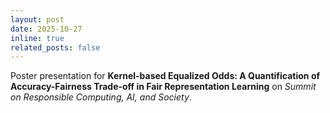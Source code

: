 ```yaml
---
layout: post
date: 2025-10-27
inline: true
related_posts: false
---
```


Poster presentation for **Kernel-based Equalized Odds: A Quantification of Accuracy-Fairness Trade-off in Fair Representation Learning** on *Summit on Responsible Computing, AI, and Society*.
